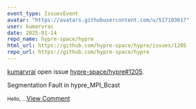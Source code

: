 ```yaml
---
event_type: IssuesEvent
avatar: "https://avatars.githubusercontent.com/u/51710361?"
user: kumarvrai
date: 2025-01-14
repo_name: hypre-space/hypre
html_url: https://github.com/hypre-space/hypre/issues/1205
repo_url: https://github.com/hypre-space/hypre
---
```


<a href='https://github.com/kumarvrai' target='_blank'>kumarvrai</a> open issue <a href='https://github.com/hypre-space/hypre/issues/1205' target='_blank'>hypre-space/hypre#1205</a>.

<p>Segmentation Fault in hypre_MPI_Bcast </p><small>Hello,...</small><a href='https://github.com/hypre-space/hypre/issues/1205' target='_blank'>View Comment</a>